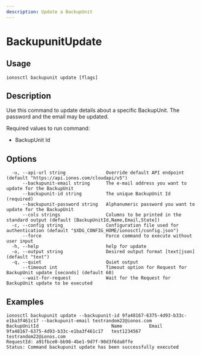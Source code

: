 ```yaml
---
description: Update a BackupUnit
---
```


# BackupunitUpdate

## Usage

```text
ionosctl backupunit update [flags]
```

## Description

Use this command to update details about a specific BackupUnit. The password and the email may be updated.

Required values to run command:

* BackupUnit Id

## Options

```text
  -u, --api-url string               Override default API endpoint (default "https://api.ionos.com/cloudapi/v5")
      --backupunit-email string      The e-mail address you want to update for the BackupUnit
      --backupunit-id string         The unique BackupUnit Id (required)
      --backupunit-password string   Alphanumeric password you want to update for the BackupUnit
      --cols strings                 Columns to be printed in the standard output (default [BackupUnitId,Name,Email,State])
  -c, --config string                Configuration file used for authentication (default "$XDG_CONFIG_HOME/ionosctl/config.json")
      --force                        Force command to execute without user input
  -h, --help                         help for update
  -o, --output string                Desired output format [text|json] (default "text")
  -q, --quiet                        Quiet output
      --timeout int                  Timeout option for Request for BackupUnit update [seconds] (default 60)
      --wait-for-request             Wait for the Request for BackupUnit update to be executed
```

## Examples

```text
ionosctl backupunit update --backupunit-id 9fa48167-6375-4d93-b33c-e1ba3f461c17 --backupunit-email testrandom22@ionos.com
BackupUnitId                           Name          Email
9fa48167-6375-4d93-b33c-e1ba3f461c17   test1234567   testrandom22@ionos.com
RequestId: a91fbce0-bb98-4be1-9d7f-90d3f6da8ffe
Status: Command backupunit update has been successfully executed
```

